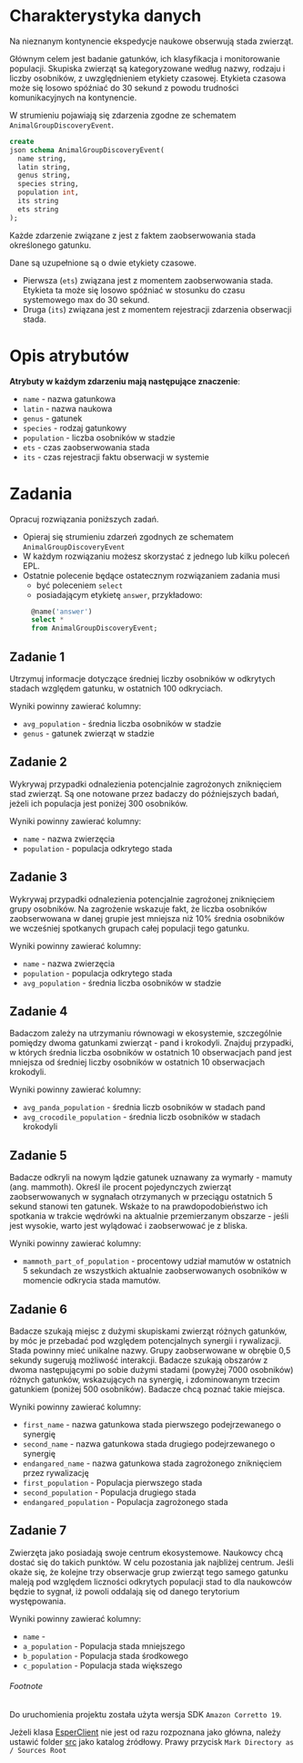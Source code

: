 # Charakterystyka danych

Na nieznanym kontynencie ekspedycje naukowe obserwują stada zwierząt.

Głównym celem jest badanie gatunków, ich klasyfikacja i monitorowanie populacji. Skupiska zwierząt są kategoryzowane
według nazwy, rodzaju i liczby osobników, z uwzględnieniem etykiety czasowej. Etykieta czasowa może się losowo spóźniać
do 30 sekund z powodu trudności komunikacyjnych na kontynencie.

W strumieniu pojawiają się zdarzenia zgodne ze schematem `AnimalGroupDiscoveryEvent`.

```sql
create
json schema AnimalGroupDiscoveryEvent(
  name string,
  latin string,
  genus string,
  species string,
  population int,
  its string
  ets string
);
```

Każde zdarzenie związane z jest z faktem zaobserwowania stada określonego gatunku.

Dane są uzupełnione są o dwie etykiety czasowe.

* Pierwsza (`ets`) związana jest z momentem zaobserwowania stada.
  Etykieta ta może się losowo spóźniać w stosunku do czasu systemowego max do 30 sekund.
* Druga (`its`) związana jest z momentem rejestracji zdarzenia obserwacji stada.

# Opis atrybutów

**Atrybuty w każdym zdarzeniu mają następujące znaczenie**:

* `name` - nazwa gatunkowa
* `latin` - nazwa naukowa
* `genus` - gatunek
* `species` - rodzaj gatunkowy
* `population` - liczba osobników w stadzie
* `ets` - czas zaobserwowania stada
* `its` - czas rejestracji faktu obserwacji w systemie

# Zadania

Opracuj rozwiązania poniższych zadań.

* Opieraj się strumieniu zdarzeń zgodnych ze schematem `AnimalGroupDiscoveryEvent`
* W każdym rozwiązaniu możesz skorzystać z jednego lub kilku poleceń EPL.
* Ostatnie polecenie będące ostatecznym rozwiązaniem zadania musi
    * być poleceniem `select`
    * posiadającym etykietę `answer`, przykładowo:
  ```sql
    @name('answer') 
    select *
    from AnimalGroupDiscoveryEvent;
  ```

## Zadanie 1

Utrzymuj informacje dotyczące średniej liczby osobników w odkrytych stadach względem gatunku, w ostatnich 100
odkryciach.

Wyniki powinny zawierać kolumny:

- `avg_population` - średnia liczba osobników w stadzie
- `genus` - gatunek zwierząt w stadzie

## Zadanie 2

Wykrywaj przypadki odnalezienia potencjalnie zagrożonych zniknięciem stad zwierząt. Są one notowane przez badaczy do
późniejszych badań, jeżeli ich populacja jest poniżej 300 osobników.

Wyniki powinny zawierać kolumny:

- `name` - nazwa zwierzęcia
- `population` - populacja odkrytego stada

## Zadanie 3

Wykrywaj przypadki odnalezienia potencjalnie zagrożonej zniknięciem grupy osobników.
Na zagrożenie wskazuje fakt, że liczba osobników zaobserwowana w danej grupie jest mniejsza niż 10% średnia
osobników we wcześniej spotkanych grupach całej populacji tego gatunku.

Wyniki powinny zawierać kolumny:

- `name` - nazwa zwierzęcia
- `population` - populacja odkrytego stada
- `avg_population` - średnia liczba osobników w stadzie

## Zadanie 4

Badaczom zależy na utrzymaniu równowagi w ekosystemie, szczególnie pomiędzy dwoma gatunkami zwierząt - pand i krokodyli.
Znajduj przypadki, w których średnia liczba osobników w ostatnich
10 obserwacjach pand jest mniejsza od średniej liczby osobników w ostatnich 10 obserwacjach krokodyli.

Wyniki powinny zawierać kolumny:

- `avg_panda_population` - średnia liczb osobników w stadach pand
- `avg_crocodile_population` - średnia liczb osobników w stadach krokodyli

## Zadanie 5

Badacze odkryli na nowym lądzie gatunek uznawany za wymarły - mamuty (ang. mammoth).
Określ ile procent pojedynczych zwierząt zaobserwowanych w sygnałach otrzymanych
w przeciągu ostatnich 5 sekund stanowi ten gatunek. Wskaże to na prawdopodobieństwo ich spotkania
w trakcie wędrówki na aktualnie przemierzanym obszarze - jeśli jest wysokie, warto jest wylądować i zaobserwować je z
bliska.



Wyniki powinny zawierać kolumny:

- `mammoth_part_of_population` - procentowy udział mamutów w ostatnich 5 sekundach ze wszystkich aktualnie zaobserwowanych
  osobników w momencie odkrycia stada mamutów.

## Zadanie 6

Badacze szukają miejsc z dużymi skupiskami zwierząt różnych gatunków, by móc je przebadać pod względem potencjalnych
synergii i rywalizacji. Stada powinny mieć unikalne nazwy.
Grupy zaobserwowane w obrębie 0,5 sekundy sugerują możliwość interakcji. Badacze szukają obszarów z dwoma następującymi
po sobie dużymi stadami (powyżej 7000 osobników) różnych gatunków, wskazujących na synergię, i zdominowanym trzecim
gatunkiem (poniżej 500 osobników). Badacze chcą poznać takie miejsca.

Wyniki powinny zawierać kolumny:

- `first_name` - nazwa gatunkowa stada pierwszego podejrzewanego o synergię
- `second_name` - nazwa gatunkowa stada drugiego podejrzewanego o synergię
- `endangared_name` - nazwa gatunkowa stada zagrożonego zniknięciem przez rywalizację
- `first_population` - Populacja pierwszego stada
- `second_population` - Populacja drugiego stada
- `endangared_population` - Populacja zagrożonego stada

## Zadanie 7

Zwierzęta jako posiadają swoje centrum ekosystemowe. Naukowcy chcą dostać się do takich punktów. W celu pozostania jak
najbliżej centrum.
Jeśli okaże się, że kolejne trzy obserwacje grup zwierząt tego samego gatunku maleją pod względem liczności odkrytych
populacji stad to
dla naukowców będzie to sygnał, iż powoli oddalają się od danego terytorium występowania.

Wyniki powinny zawierać kolumny:

- `name` -
- `a_population` - Populacja stada mniejszego
- `b_population` - Populacja stada środkowego
- `c_population` - Populacja stada większego

###### Footnote

Do uruchomienia projektu została użyta wersja SDK `Amazon Corretto 19`.

Jeżeli klasa [EsperClient](./src/com/esper/data/EsperClient.java) nie jest od razu rozpoznana jako główna, należy
ustawić folder [src](./src) jako katalog źródłowy.
Prawy przycisk `Mark Directory as / Sources Root`
